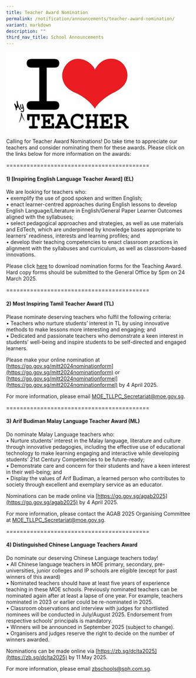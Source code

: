 ```yaml
---
title: Teacher Award Nomination
permalink: /notification/announcements/teacher-award-nomination/
variant: markdown
description: ""
third_nav_title: School Announcements
---
```

![](/images/iloveteacher.png)

Calling for Teacher Award Nominations!
Do take time to appreciate our teachers and consider nominating them for these awards.
Please click on the links below for more information on the awards:

==========================================

#### **1) [Inspiring English Language Teacher Award]** (EL)

We are looking for teachers who:<br>
•	exemplify the use of good spoken and written English;<br>
•	enact learner-centred approaches during English lessons to develop English Language/Literature in English/General Paper Learner Outcomes aligned with the syllabuses;<br>
•	select pedagogical approaches and strategies, as well as use materials and EdTech, which are underpinned by knowledge bases appropriate to learners’ readiness, interests and learning profiles; and<br>
•	develop their teaching competencies to enact classroom practices in alignment with the syllabuses and curriculum, as well as classroom-based innovations.

Please click [here](https://www.languagecouncils.sg/goodenglish/inspiring-teacher-of-english-award/nomination-information) to download nomination forms for the Teaching Award. 
Hard copy forms should be submitted to the General Office by 5pm on 24 March 2025. 

==========================================

#### **2)	Most Inspiring Tamil Teacher Award** (TL)

Please nominate deserving teachers who fulfil the following criteria:<br>
•	Teachers who nurture students’ interest in TL by using innovative methods to make lessons more interesting and engaging; and<br>
•	Dedicated and passionate teachers who demonstrate a keen interest in students’ well-being and inspire students to be self-directed and engaged learners.

Please make your online nomination at [https://go.gov.sg/mitt2024nominationform](https://go.gov.sg/mitt2024nominationform) or [https://go.gov.sg/mitt2024nominationformel](https://go.gov.sg/mitt2024nominationformel) by 4 April 2025.

For more information, please email [MOE_TLLPC_Secretariat@moe.gov.sg](MOE_TLLPC_Secretariat@moe.gov.sg).

==========================================

#### **3)	Arif Budiman Malay Language Teacher Award** (ML)

Do nominate Malay Language teachers who:<br>
•	Nurture students’ interest in the Malay language, literature and culture through innovative pedagogies, including the effective use of educational technology to make learning engaging and interactive while developing students’ 21st Century Competencies to be future-ready; <br>
•	Demonstrate care and concern for their students and have a keen interest in their well-being; and <br>
•	Display the values of Arif Budiman, a learned person who contributes to society through excellent and exemplary service as an educator. 

Nominations can be made online via [https://go.gov.sg/agab2025](https://go.gov.sg/agab2025) by 4 April 2025.

For more information, please contact the AGAB 2025 Organising Committee at [MOE_TLLPC_Secretariat@moe.gov.sg](MOE_MLLPC_Secretariat@moe.gov.sg).

==========================================

#### **4) Distinguished Chinese Language Teachers Award**

Do nominate our deserving Chinese Language teachers today!<br>
•	All Chinese language teachers in MOE primary, secondary, pre-universities, junior colleges and IP schools are eligible (except for past winners of this award)<br>
•	Nominated teachers should have at least five years of experience teaching in these MOE schools.
Previously nominated teachers can be nominated again after at least a lapse of one year. For example, teachers nominated in 2023 or earlier could be re-nominated in 2025.<br>
•	Classroom observations and interview with judges for shortlisted nominees will be conducted in July/August 2025. Endorsement from respective schools‘ principals is mandatory.<br>
•	Winners will be announced in September 2025 (subject to change).<br>
•	Organisers and judges reserve the right to decide on the number of winners awarded.

Nominations can be made online via [https://zb.sg/dclta2025](https://zb.sg/dclta2025) by 11 May 2025.

For more information, please email [zbschools@sph.com.sg](https://zb.sg/dclta2025).
